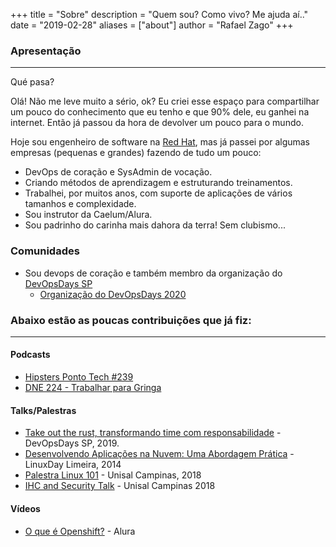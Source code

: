+++
title = "Sobre"
description = "Quem sou? Como vivo? Me ajuda aí.."
date = "2019-02-28"
aliases = ["about"]
author = "Rafael Zago"
+++

### Apresentação
---

Qué pasa?

Olá! Não me leve muito a sério, ok? Eu criei esse espaço para compartilhar um pouco do conhecimento que eu tenho e que 90% dele, eu ganhei na internet. Então já passou da hora de devolver um pouco para o mundo.

Hoje sou engenheiro de software na [Red Hat](https://www.redhat.com), mas já passei por algumas empresas (pequenas e grandes) fazendo de tudo um pouco: 


* DevOps de coração e SysAdmin de vocação.
* Criando métodos de aprendizagem e estruturando treinamentos.
* Trabalhei, por muitos anos, com suporte de aplicações de vários tamanhos e complexidade.
* Sou instrutor da Caelum/Alura.
* Sou padrinho do carinha mais dahora da terra! Sem clubismo...


### Comunidades

* Sou devops de coração e também membro da organização do [DevOpsDays SP](https://devopsdays.org/events/2020-sao-paulo/contato) 
  * [Organização do DevOpsDays 2020](https://devopsdays.org/events/2020-sao-paulo/welcome/)


### Abaixo estão as poucas contribuições que já fiz:
---
#### Podcasts

* [Hipsters Ponto Tech #239](https://www.hipsters.tech/trello-jira-e-ferramentas-de-produtividade-hipsters-ponto-tech-239/)
* [DNE 224 - Trabalhar para Gringa](https://devnaestrada.com.br/2019/09/20/trabalhar-na-gringa.html)


#### Talks/Palestras
* [Take out the rust, transformando time com responsabilidade](https://youtu.be/lZOEdv_W7Ac?t=311) - DevOpsDays SP, 2019.
* [Desenvolvendo Aplicações na Nuvem: Uma Abordagem Prática](http://www.facebook.com/linuxdayuniplimeira) - LinuxDay Limeira, 2014
* [Palestra Linux 101](https://github.com/rafaelvzago/linux-101-unisal) - Unisal Campinas, 2018
* [IHC and Security Talk](https://drive.google.com/file/d/1Wsh-InOzGSJCKkoc3RYq71EjrvyBdFlN/view?usp=sharing) - Unisal Campinas 2018

#### Vídeos
* [O que é Openshift?](https://www.youtube.com/watch?v=B0vNhpeJZdw) - Alura

